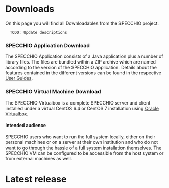 # Downloads

On this page you will find all Downloadables from the SPECCHIO project.

      TODO: Update descriptions

### SPECCHIO Application Download 

The SPECCHIO Application consists of a Java application plus a number of library
files. The files are bundled within a ZIP archive which are named according to
the version of the SPECCHIO application. Details about the features contained in
the different versions can be found in the respective 
[User Guides](/guides/).


### SPECCHIO Virtual Machine Download 

The SPECCHIO Virtualbox is a complete SPECCHIO server and client installed under
a virtual CentOS 6.4 or CentOS 7 installation using 
[Oracle Virtualbox](https://www.virtualbox.org/). 

#### Intended audience
SPECCHIO users who want to run the full system locally, either on their personal
machines or on a server at their own institution and who do not want to go
through the hassle of a full system installation themselves. The SPECCHIO VM can
be configured to be accessible from the host system or from external machines as
well.


# Latest release

<releases-info />
